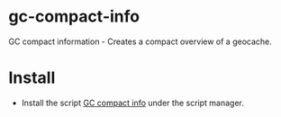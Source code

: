 # gc-compact-info
GC compact information - Creates a compact overview of a geocache.

# Install
* Install the script [GC compact info](https://github.com/ChristianGK-GC/gc-compact-info/raw/main/geo_compact_info.user.js) under the script manager.<br>
